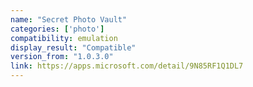 ```yaml
---
name: "Secret Photo Vault"
categories: ['photo']
compatibility: emulation
display_result: "Compatible"
version_from: "1.0.3.0"
link: https://apps.microsoft.com/detail/9N85RF1Q1DL7
---
```

